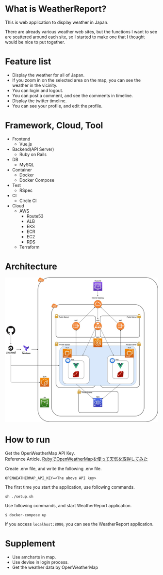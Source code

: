 # What is WeatherReport?
This is web application to display weather in Japan.

There are already various weather web sites, but the functions I want to see are scattered around each site, so I started to make one that I thought would be nice to put together.

# Feature list
- Display the weather for all of Japan.
- If you zoom in on the selected area on the map, you can see the weather in the vicinity.
- You can login and logout.
- You can post a comment, and see the comments in timeline.
- Display the twitter timeline.
- You can see your profile, and edit the profile.

# Framework, Cloud, Tool
- Frontend
  - Vue.js  
- Backend(API Server)
  - Ruby on Rails
- DB
  - MySQL
- Container
  - Docker
  - Docker Compose
- Test
  - RSpec
- CI
  - Circle CI
- Cloud
  - AWS
    - Route53
    - ALB
    - EKS
    - ECR
    - EC2
    - RDS
  - Terraform

# Architecture
![](https://github.com/M-Yamashita01/WeatherReport/blob/images/WeatherReport.jpg)

# How to run

Get the OpenWeatherMap API Key.  
Reference Article.
[RubyでOpenWeatherMapを使って天気を取得してみた](https://qiita.com/M-Yamashii/items/ba54d7556c58feb3b86a)

Create .env file, and write the following .env file. 
```.env
OPENWEATHERMAP_API_KEY=<The above API key>
```

The first time you start the application, use following commands.

```
sh ./setup.sh
```

Use following commands, and start WeatherReport application.

```
$ docker-compose up
```

If you access ```localhost:8080```, you can see the WeatherReport application.


# Supplement
- Use amcharts in map.
- Use devise in login process.
- Get the weather data by OpenWeatherMap
